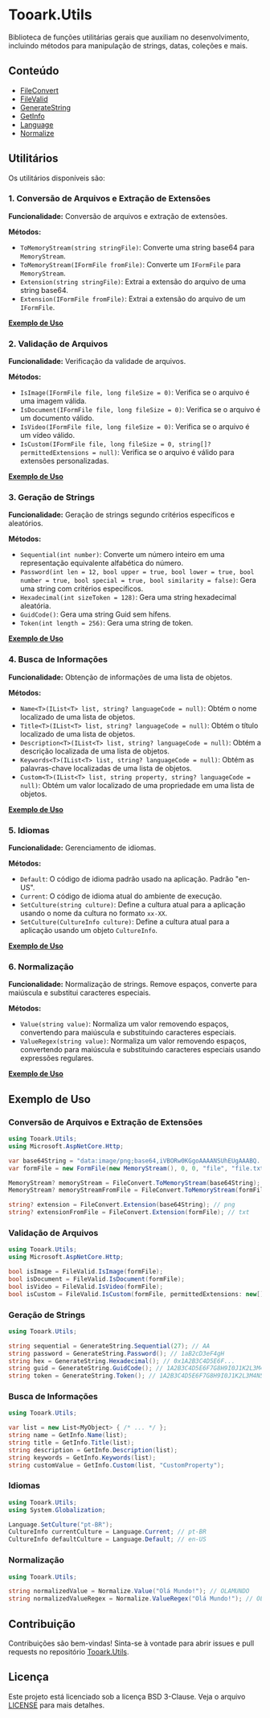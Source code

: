 # Tooark.Utils

Biblioteca de funções utilitárias gerais que auxiliam no desenvolvimento, incluindo métodos para manipulação de strings, datas, coleções e mais.

## Conteúdo

- [FileConvert](#1-conversão-de-arquivos-e-extração-de-extensões)
- [FileValid](#2-validação-de-arquivos)
- [GenerateString](#3-geração-de-strings)
- [GetInfo](#4-busca-de-informações)
- [Language](#5-idiomas)
- [Normalize](#6-normalização)

## Utilitários

Os utilitários disponíveis são:

### 1. Conversão de Arquivos e Extração de Extensões

**Funcionalidade:**
Conversão de arquivos e extração de extensões.

**Métodos:**

- `ToMemoryStream(string stringFile)`: Converte uma string base64 para `MemoryStream`.
- `ToMemoryStream(IFormFile fromFile)`: Converte um `IFormFile` para `MemoryStream`.
- `Extension(string stringFile)`: Extrai a extensão do arquivo de uma string base64.
- `Extension(IFormFile fromFile)`: Extrai a extensão do arquivo de um `IFormFile`.

[**Exemplo de Uso**](#conversão-de-arquivos-e-extração-de-extensões)

### 2. Validação de Arquivos

**Funcionalidade:**
Verificação da validade de arquivos.

**Métodos:**

- `IsImage(IFormFile file, long fileSize = 0)`: Verifica se o arquivo é uma imagem válida.
- `IsDocument(IFormFile file, long fileSize = 0)`: Verifica se o arquivo é um documento válido.
- `IsVideo(IFormFile file, long fileSize = 0)`: Verifica se o arquivo é um vídeo válido.
- `IsCustom(IFormFile file, long fileSize = 0, string[]? permittedExtensions = null)`: Verifica se o arquivo é válido para extensões personalizadas.

[**Exemplo de Uso**](#validação-de-arquivos)

### 3. Geração de Strings

**Funcionalidade:**
Geração de strings segundo critérios específicos e aleatórios.

**Métodos:**

- `Sequential(int number)`: Converte um número inteiro em uma representação equivalente alfabética do número.
- `Password(int len = 12, bool upper = true, bool lower = true, bool number = true, bool special = true, bool similarity = false)`: Gera uma string com critérios específicos.
- `Hexadecimal(int sizeToken = 128)`: Gera uma string hexadecimal aleatória.
- `GuidCode()`: Gera uma string Guid sem hífens.
- `Token(int length = 256)`: Gera uma string de token.

[**Exemplo de Uso**](#geração-de-strings)

### 4. Busca de Informações

**Funcionalidade:**
Obtenção de informações de uma lista de objetos.

**Métodos:**

- `Name<T>(IList<T> list, string? languageCode = null)`: Obtém o nome localizado de uma lista de objetos.
- `Title<T>(IList<T> list, string? languageCode = null)`: Obtém o título localizado de uma lista de objetos.
- `Description<T>(IList<T> list, string? languageCode = null)`: Obtém a descrição localizada de uma lista de objetos.
- `Keywords<T>(IList<T> list, string? languageCode = null)`: Obtém as palavras-chave localizadas de uma lista de objetos.
- `Custom<T>(IList<T> list, string property, string? languageCode = null)`: Obtém um valor localizado de uma propriedade em uma lista de objetos.

[**Exemplo de Uso**](#busca-de-informações)

### 5. Idiomas

**Funcionalidade:**
Gerenciamento de idiomas.

**Métodos:**

- `Default`: O código de idioma padrão usado na aplicação. Padrão "en-US".
- `Current`: O código de idioma atual do ambiente de execução.
- `SetCulture(string culture)`: Define a cultura atual para a aplicação usando o nome da cultura no formato `xx-XX`.
- `SetCulture(CultureInfo culture)`: Define a cultura atual para a aplicação usando um objeto `CultureInfo`.

[**Exemplo de Uso**](#idiomas)

### 6. Normalização

**Funcionalidade:**
Normalização de strings. Remove espaços, converte para maiúscula e substitui caracteres especiais.

**Métodos:**

- `Value(string value)`: Normaliza um valor removendo espaços, convertendo para maiúscula e substituindo caracteres especiais.
- `ValueRegex(string value)`: Normaliza um valor removendo espaços, convertendo para maiúscula e substituindo caracteres especiais usando expressões regulares.

[**Exemplo de Uso**](#normalização)

## Exemplo de Uso

### Conversão de Arquivos e Extração de Extensões

```csharp
using Tooark.Utils;
using Microsoft.AspNetCore.Http;

var base64String = "data:image/png;base64,iVBORw0KGgoAAAANSUhEUgAAABQ...";
var formFile = new FormFile(new MemoryStream(), 0, 0, "file", "file.txt");

MemoryStream? memoryStream = FileConvert.ToMemoryStream(base64String);
MemoryStream? memoryStreamFromFile = FileConvert.ToMemoryStream(formFile);

string? extension = FileConvert.Extension(base64String); // png
string? extensionFromFile = FileConvert.Extension(formFile); // txt
```

### Validação de Arquivos

```csharp
using Tooark.Utils;
using Microsoft.AspNetCore.Http;

bool isImage = FileValid.IsImage(formFile);
bool isDocument = FileValid.IsDocument(formFile);
bool isVideo = FileValid.IsVideo(formFile);
bool isCustom = FileValid.IsCustom(formFile, permittedExtensions: new[] { ".TXT", ".CSV" });
```

### Geração de Strings

```csharp
using Tooark.Utils;

string sequential = GenerateString.Sequential(27); // AA
string password = GenerateString.Password(); // 1aB2cD3eF4gH
string hex = GenerateString.Hexadecimal(); // 0x1A2B3C4D5E6F...
string guid = GenerateString.GuidCode(); // 1A2B3C4D5E6F7G8H9I0J1K2L3M4N5O6P
string token = GenerateString.Token(); // 1A2B3C4D5E6F7G8H9I0J1K2L3M4N5O6P...
```

### Busca de Informações

```csharp
using Tooark.Utils;

var list = new List<MyObject> { /* ... */ };
string name = GetInfo.Name(list);
string title = GetInfo.Title(list);
string description = GetInfo.Description(list);
string keywords = GetInfo.Keywords(list);
string customValue = GetInfo.Custom(list, "CustomProperty");
```

### Idiomas

```csharp
using Tooark.Utils;
using System.Globalization;

Language.SetCulture("pt-BR");
CultureInfo currentCulture = Language.Current; // pt-BR
CultureInfo defaultCulture = Language.Default; // en-US
```

### Normalização

```csharp
using Tooark.Utils;

string normalizedValue = Normalize.Value("Olá Mundo!"); // OLAMUNDO
string normalizedValueRegex = Normalize.ValueRegex("Olá Mundo!"); // OLAMUNDO
```

## Contribuição

Contribuições são bem-vindas! Sinta-se à vontade para abrir issues e pull requests no repositório [Tooark.Utils](https://github.com/Tooark/tooark).

## Licença

Este projeto está licenciado sob a licença BSD 3-Clause. Veja o arquivo [LICENSE](../LICENSE) para mais detalhes.
